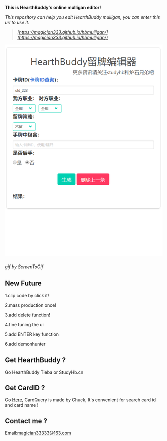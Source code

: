 **This is HearthBuddy's online mulligan editor!**

*This repository can help you edit HearthBuddy mulligan, you can enter this url to use it.*

> *[https://magician333.github.io/hbmulligan/](https://magician333.github.io/hbmulligan/)*


![img](hbmul.gif)
###### gif by ScreenToGif

New Future
---
1.clip code by click it!

2.mass production once!

3.add delete function!

4.fine tuning the ui

5.add ENTER key function

6.add demonhunter


Get HearthBuddy ?
---
Go HearthBuddy Tieba or StudyHb.cn

Get CardID ?
---
Go [Here](https://github.com/ChuckHearthstone/CardQuery), CardQuery is made by Chuck, It's convenient for search card id and card name !

Contact me ?
---
Email:magician33333@163.com
